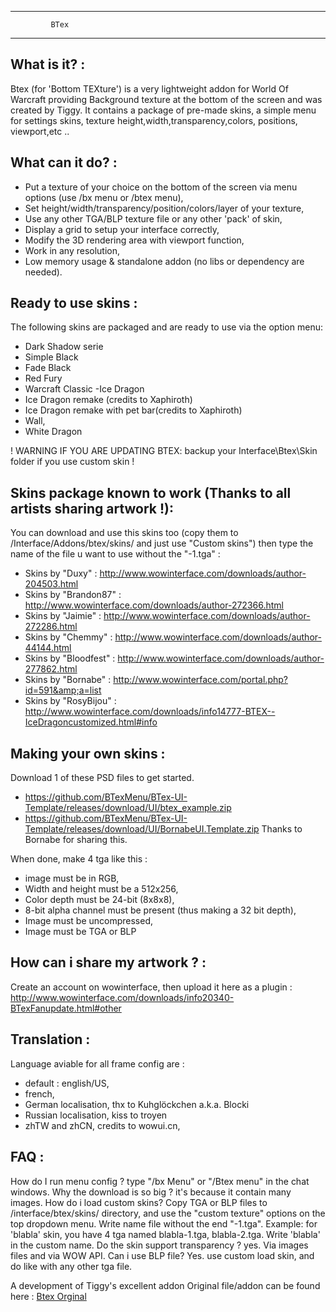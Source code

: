 *********************
             BTex
*********************

What is it? :
-------------
Btex (for 'Bottom TEXture') is a very lightweight addon for World Of Warcraft providing Background texture at the bottom of the screen and was created by Tiggy.
It contains a package of pre-made skins, a simple menu for settings skins, texture height,width,transparency,colors, positions, viewport,etc ..

What can it do? :
-----------------
- Put a texture of your choice on the bottom of the screen via menu options (use /bx menu or /btex menu),
- Set height/width/transparency/position/colors/layer of your texture,
- Use any other TGA/BLP texture file or any other 'pack' of skin,
- Display a grid to setup your interface correctly,
- Modify the 3D rendering area with viewport function,
- Work in any resolution,
- Low memory usage & standalone addon (no libs or dependency are needed).

Ready to use skins :
--------------------
The following skins are packaged and are ready to use via the option menu:
- Dark Shadow serie
- Simple Black
- Fade Black
- Red Fury
- Warcraft Classic
-Ice Dragon
- Ice Dragon remake (credits to Xaphiroth)
- Ice Dragon remake with pet bar(credits to Xaphiroth)
- Wall,
- White Dragon

! WARNING IF YOU ARE UPDATING BTEX: backup your Interface\Btex\Skin folder if you use custom skin !

Skins package known to work (Thanks to all artists sharing artwork !):
----------------------------------------------------------------------
You can download and use this skins too (copy them to /Interface/Addons/btex/skins/ and just use "Custom skins") then type the name of the file u want to use without the "-1.tga" :

- Skins by "Duxy" : http://www.wowinterface.com/downloads/author-204503.html
- Skins by "Brandon87" : http://www.wowinterface.com/downloads/author-272366.html
- Skins by "Jaimie" : http://www.wowinterface.com/downloads/author-272286.html
- Skins by "Chemmy" : http://www.wowinterface.com/downloads/author-44144.html
- Skins by "Bloodfest" : http://www.wowinterface.com/downloads/author-277862.html
- Skins by "Bornabe" : http://www.wowinterface.com/portal.php?id=591&amp;a=list
- Skins by "RosyBijou" : http://www.wowinterface.com/downloads/info14777-BTEX--IceDragoncustomized.html#info

Making your own skins :
-----------------------
Download 1 of these PSD files to get started.
- https://github.com/BTexMenu/BTex-UI-Template/releases/download/UI/btex_example.zip
- https://github.com/BTexMenu/BTex-UI-Template/releases/download/UI/BornabeUI.Template.zip Thanks to Bornabe for sharing this.

When done, make 4 tga like this :
- image must be in RGB,
- Width and height must be a 512x256,
- Color depth must be 24-bit (8x8x8),
- 8-bit alpha channel must be present (thus making a 32 bit depth),
- Image must be uncompressed,
- Image must be TGA or BLP

How can i share my artwork ? :
------------------------------
Create an account on wowinterface, then upload it here as a plugin : http://www.wowinterface.com/downloads/info20340-BTexFanupdate.html#other

Translation :
-------------
Language aviable for all frame config are :
- default : english/US,
- french,
- German localisation, thx to Kuhglöckchen a.k.a. Blocki
- Russian localisation, kiss to troyen
- zhTW and zhCN, credits to wowui.cn,

FAQ :
-----
How do I run menu config ? type "/bx Menu" or "/Btex menu" in the chat windows.
Why the download is so big ? it's because it contain many images.
How do i load custom skins? Copy TGA or BLP files to /interface/btex/skins/ directory, and use the "custom texture" options on the top dropdown menu. Write name file without the end "-1.tga".
Example:  for 'blabla' skin, you have 4 tga named blabla-1.tga, blabla-2.tga. Write 'blabla' in the custom name.
Do the skin support transparency ? yes. Via images files and via WOW API.
Can i use BLP file? Yes. use custom load skin, and do like with any other tga file.

A development of Tiggy's excellent addon
Original file/addon can be found here : [Btex Orginal](http://www.wowinterface.com/downloads/info7906-BTex.html)

